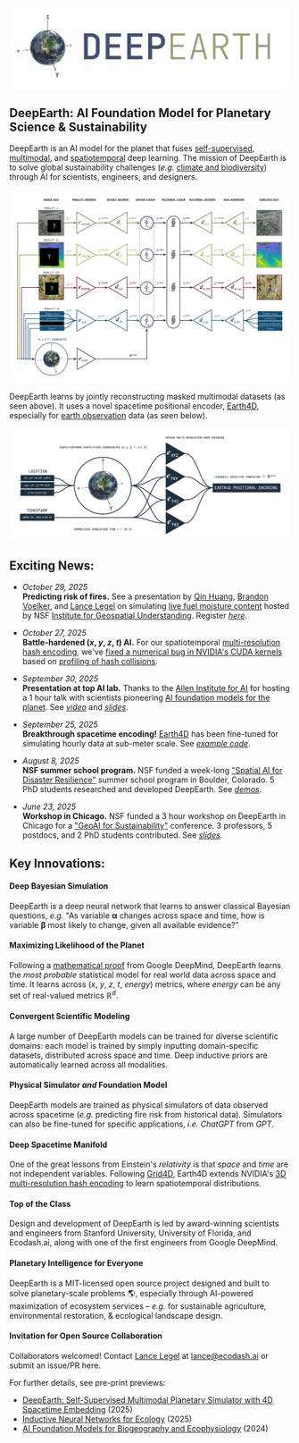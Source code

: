 ![DeepEarth logo](https://github.com/legel/deepearth/blob/main/docs/deepearth_logo.png)
## DeepEarth: AI Foundation Model for Planetary Science & Sustainability

DeepEarth is an AI model for the planet that fuses [self-supervised](https://en.wikipedia.org/wiki/Self-supervised_learning), [multimodal](https://en.wikipedia.org/wiki/Multimodal_learning), and [spatiotemporal](https://www.sciencedirect.com/topics/social-sciences/spatio-temporal-model) deep learning.  The mission of DeepEarth is to solve global sustainability challenges (_e.g._ [climate and biodiversity](https://www.asla.org/climateandbiodiversityactionplan.aspx)) through AI for scientists, engineers, and designers.

![DeepEarth v.0.01 preview of architecture](https://github.com/legel/deepearth/blob/main/docs/deepearth_main_figure.png)

DeepEarth learns by jointly reconstructing masked multimodal datasets (as seen above). It uses a novel spacetime positional encoder, [Earth4D](https://github.com/legel/deepearth/tree/main/encoders/xyzt/README.md), especially for [earth observation](https://en.wikipedia.org/wiki/Earth_observation) data (as seen below).

![Earth4D spacetime encoder](https://github.com/legel/deepearth/blob/main/docs/earth4d_spacetime_encoder.png) 

## Exciting News:

- _October 29, 2025_  
  **Predicting risk of fires.**  See a presentation by [Qin Huang](https://news.asu.edu/b/20250512-asu-phd-student-tackles-climate-change-and-extreme-weather), [Brandon Voelker](https://www.egr.uh.edu/news/202410/space-ground-%E2%80%93-phd-student-voelker-leads-team-transforming-remote-sensing-based), and [Lance Legel](https://www.linkedin.com/in/legel/) on simulating [live fuel moisture content](https://www.nature.com/articles/s41597-024-03159-6) hosted by NSF [Institute for Geospatial Understanding](http://i-guide.io/). Register [_here_](https://i-guide.io/i-guide-vco/geospatial-simulation-of-fire-ecology-with-deepearth/).

- _October 27, 2025_  
  **Battle-hardened (_x_, _y_, _z_, _t_) AI.**  For our spatiotemporal [multi-resolution hash encoding](https://nvlabs.github.io/instant-ngp/), we've [fixed a numerical bug in NVIDIA's CUDA kernels](https://github.com/legel/deepearth/pull/7) based on [profiling of hash collisions](https://github.com/legel/deepearth/blob/main/encoders/xyzt/hash_collision_profiler.py).

- _September 30, 2025_  
  **Presentation at top AI lab.** 
  Thanks to the [Allen Institute for AI](https://allenai.org) for hosting a 1 hour talk with scientists pioneering [AI foundation models for the planet](https://allenai.org/earth-system). See [_video_](  https://www.youtube.com/watch?v=SHJwCInICiA) and [_slides_](https://github.com/legel/deepearth/blob/main/docs/DeepEarth_AI2_Presentation.pdf).

- _September 25, 2025_  
  **Breakthrough spacetime encoding!** [Earth4D](https://github.com/legel/deepearth/tree/main/encoders/xyzt) has been fine-tuned for simulating hourly data at sub-meter scale. See [_example code_](https://github.com/legel/deepearth/blob/main/encoders/xyzt/earth4d_to_lfmc.py).

- _August 8, 2025_  
  **NSF summer school program.** NSF funded a week-long ["Spatial AI for Disaster Resilience"](https://i-guide.io/summer-school/summer-school-2025/) summer school program in Boulder, Colorado. 5 PhD students researched and developed DeepEarth.  See [_demos_](https://github.com/legel/deepearth/blob/main/docs/DeepEarth🔥_NSF_I-GUIDE_Final_Presentation.pdf).

- _June 23, 2025_  
  **Workshop in Chicago.** NSF funded a 3 hour workshop on DeepEarth in Chicago for a ["GeoAI for Sustainability"](https://i-guide.io/forum/forum-2025/workshops/) conference. 3 professors, 5 postdocs, and 2 PhD students contributed.  See [_slides_](https://github.com/legel/deepearth/blob/main/docs/NSF_DeepEarth_Workshop.pdf).

## Key Innovations:

#### Deep Bayesian Simulation 
DeepEarth is a deep neural network that learns to answer classical Bayesian questions, _e.g._ "As variable **α** changes across space and time, how is variable **β** most likely to change, given all available evidence?"

#### Maximizing Likelihood of the Planet
Following a [mathematical proof](https://proceedings.mlr.press/v37/germain15.html) from Google DeepMind, DeepEarth learns the _most probable_ statistical model for real world data across space and time.  It learns across (_x_, _y_, _z_, _t_, _energy_) metrics, where _energy_ can be any set of real-valued metrics ℝ<sup><em>d</em></sup>.  

#### Convergent Scientific Modeling 
A large number of DeepEarth models can be trained for diverse scientific domains: each model is trained by simply inputting domain-specific datasets, distributed across space and time. Deep inductive priors are automatically learned across all modalities.  

#### Physical Simulator _and_ Foundation Model 
DeepEarth models are trained as physical simulators of data observed across spacetime (_e.g._ predicting fire risk from historical data). Simulators can also be fine-tuned for specific applications, _i.e._ _ChatGPT_ from _GPT_.

#### Deep Spacetime Manifold
One of the great lessons from Einstein's _relativity_ is that _space_ and _time_ are not independent variables.  Following [Grid4D](https://jiaweixu8.github.io/Grid4D-web/), Earth4D extends NVIDIA's [3D multi-resolution hash encoding](https://nvlabs.github.io/instant-ngp/) to learn spatiotemporal distributions.

#### Top of the Class
Design and development of DeepEarth is led by award-winning scientists and engineers from Stanford University, University of Florida, and Ecodash.ai, along with one of the first engineers from Google DeepMind.  

#### Planetary Intelligence for Everyone
DeepEarth is a MIT-licensed open source project designed and built to solve planetary-scale problems 🌎, especially through AI-powered maximization of ecosystem services – _e.g._ for sustainable agriculture, environmental restoration, & ecological landscape design.

#### Invitation for Open Source Collaboration
Collaborators welcomed! Contact [Lance Legel](https://linkedin.com/in/legel) at lance@ecodash.ai or submit an issue/PR here.

For further details, see pre-print previews:
- [DeepEarth: Self-Supervised Multimodal Planetary Simulator with 4D Spacetime Embedding](https://github.com/legel/deepearth/blob/main/docs/deepearth.pdf) (2025)
- [Inductive Neural Networks for Ecology](https://doi.org/10.13140/RG.2.2.25523.90406) (2025)
- [AI Foundation Models for Biogeography and Ecophysiology](https://doi.org/10.13140/RG.2.2.12102.13123) (2024)
